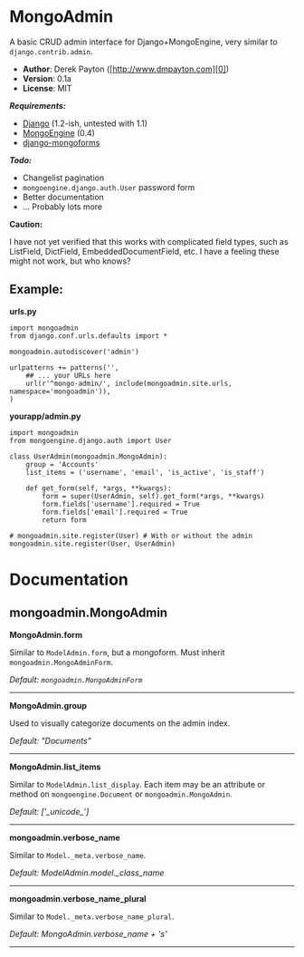 # MongoAdmin
A basic CRUD admin interface for Django+MongoEngine, very similar to `django.contrib.admin`.

  - **Author**: Derek Payton ([http://www.dmpayton.com][0])
  - **Version**: 0.1a
  - **License**: MIT

***Requirements:***

  - [Django][1] (1.2-ish, untested with 1.1)
  - [MongoEngine][2] (0.4)
  - [django-mongoforms][3]

***Todo:***

  - Changelist pagination
  - `mongoengine.django.auth.User` password form
  - Better documentation
  - ... Probably lots more

**Caution:**

I have not yet verified that this works with complicated field types, such as
ListField, DictField, EmbeddedDocumentField, etc. I have a feeling these might
not work, but who knows?

## Example:

**urls.py**

    import mongoadmin
    from django.conf.urls.defaults import *

    mongoadmin.autodiscover('admin')

    urlpatterns += patterns('',
        ## ... your URLs here
        url(r'^mongo-admin/', include(mongoadmin.site.urls, namespace='mongoadmin')),
    )


**yourapp/admin.py**

    import mongoadmin
    from mongoengine.django.auth import User

    class UserAdmin(mongoadmin.MongoAdmin):
        group = 'Accounts'
        list_items = ('username', 'email', 'is_active', 'is_staff')

        def get_form(self, *args, **kwargs):
            form = super(UserAdmin, self).get_form(*args, **kwargs)
            form.fields['username'].required = True
            form.fields['email'].required = True
            return form

    # mongoadmin.site.register(User) # With or without the admin
    mongoadmin.site.register(User, UserAdmin)

# Documentation

## mongoadmin.MongoAdmin

**MongoAdmin.form**

Similar to `ModelAdmin.form`, but a mongoform. Must inherit
`mongoadmin.MongoAdminForm`.

*Default: `mongoadmin.MongoAdminForm`*

----------

**MongoAdmin.group**

Used to visually categorize documents on the admin index.

*Default: "Documents"*

----------

**MongoAdmin.list_items**

Similar to `ModelAdmin.list_display`. Each item may be an attribute or method
on `mongoengine.Document` or `mongoadmin.MongoAdmin`.

*Default: ['\__unicode\__']*

----------

**mongoadmin.verbose_name**

Similar to `Model._meta.verbose_name`.

*Default: ModelAdmin.model._class_name*

----------

**mongoadmin.verbose_name_plural**

Similar to `Model._meta.verbose_name_plural`.

*Default: MongoAdmin.verbose_name + 's'*

----------

  [0]: http://www.dmpayton.com
  [1]: http://www.djangoproject.com
  [2]: http://www.mongoengine.org
  [3]: https://github.com/stephrdev/django-mongoforms
